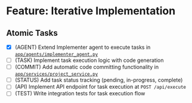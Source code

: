 # Feature: Iterative Implementation

## Atomic Tasks
- [x] (AGENT) Extend Implementer agent to execute tasks in [`app/agents/implementer_agent.py`](ai_dev_bot_platform/app/agents/implementer_agent.py)
- [ ] (TASK) Implement task execution logic with code generation
- [ ] (COMMIT) Add automatic code committing functionality in [`app/services/project_service.py`](ai_dev_bot_platform/app/services/project_service.py)
- [ ] (STATUS) Add task status tracking (pending, in-progress, complete)
- [ ] (API) Implement API endpoint for task execution at `POST /api/execute`
- [ ] (TEST) Write integration tests for task execution flow